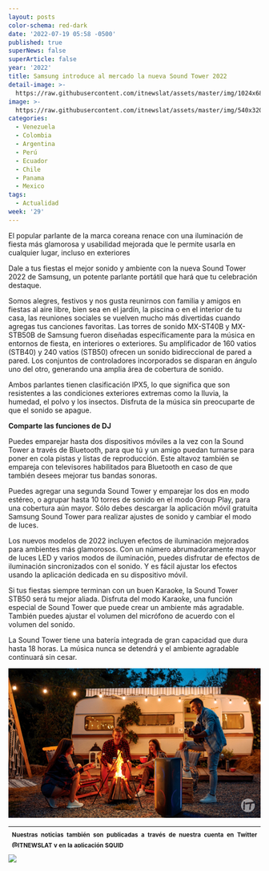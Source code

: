 ```yaml
---
layout: posts
color-schema: red-dark
date: '2022-07-19 05:58 -0500'
published: true
superNews: false
superArticle: false
year: '2022'
title: Samsung introduce al mercado la nueva Sound Tower 2022
detail-image: >-
  https://raw.githubusercontent.com/itnewslat/assets/master/img/1024x680/camping-samsung-g.jpg
image: >-
  https://raw.githubusercontent.com/itnewslat/assets/master/img/540x320/camping-samsung-p.jpg
categories:
  - Venezuela
  - Colombia
  - Argentina
  - Perú
  - Ecuador
  - Chile
  - Panama
  - Mexico
tags:
  - Actualidad
week: '29'
---
```

El popular parlante de la marca coreana renace con una iluminación de fiesta más glamorosa y usabilidad mejorada que le permite usarla en cualquier lugar, incluso en exteriores

Dale a tus fiestas el mejor sonido y ambiente con la nueva Sound Tower 2022 de Samsung, un potente parlante portátil que hará que tu celebración destaque.

Somos alegres, festivos y nos gusta reunirnos con familia y amigos en fiestas al aire libre, bien sea en el jardín, la piscina o en el interior de tu casa, las reuniones sociales se vuelven mucho más divertidas cuando agregas tus canciones favoritas. Las torres de sonido MX-ST40B y MX-STB50B de Samsung fueron diseñadas específicamente para la música en entornos de fiesta, en interiores o exteriores. Su amplificador de 160 vatios (STB40) y 240 vatios (STB50) ofrecen un sonido bidireccional de pared a pared. Los conjuntos de controladores incorporados se disparan en ángulo uno del otro, generando una amplia área de cobertura de sonido. 

Ambos parlantes tienen clasificación IPX5, lo que significa que son resistentes a las condiciones exteriores extremas como la lluvia, la humedad, el polvo y los insectos. Disfruta de la música sin preocuparte de que el sonido se apague.

**Comparte las funciones de DJ**

Puedes emparejar hasta dos dispositivos móviles a la vez con la Sound Tower a través de Bluetooth, para que tú y un amigo puedan turnarse para poner en cola pistas y listas de reproducción. Este altavoz también se empareja con televisores habilitados para Bluetooth en caso de que también desees mejorar tus bandas sonoras. 

Puedes agregar una segunda Sound Tower y emparejar los dos en modo estéreo, o agrupar hasta 10 torres de sonido en el modo Group Play, para una cobertura aún mayor. Sólo debes descargar la aplicación móvil gratuita Samsung Sound Tower para realizar ajustes de sonido y cambiar el modo de luces.

Los nuevos modelos de 2022 incluyen efectos de iluminación mejorados para ambientes más glamorosos. Con un número abrumadoramente mayor de luces LED y varios modos de iluminación, puedes disfrutar de efectos de iluminación sincronizados con el sonido. Y es fácil ajustar los efectos usando la aplicación dedicada en su dispositivo móvil.

Si tus fiestas siempre terminan con un buen Karaoke, la Sound Tower STB50 será tu mejor aliada. Disfruta del modo Karaoke, una función especial de Sound Tower que puede crear un ambiente más agradable. También puedes ajustar el volumen del micrófono de acuerdo con el volumen del sonido.


La Sound Tower tiene una batería integrada de gran capacidad que dura hasta 18 horas. La música nunca se detendrá y el ambiente agradable continuará sin cesar.


![](https://raw.githubusercontent.com/itnewslat/assets/master/img/540x320/camping-samsung-p.jpg)

<table style="height: 42px;" width="569">
<tbody>
<tr>
<td style="text-align: justify;"><sub><strong>Nuestras noticias también son publicadas a través de nuestra cuenta en Twitter <a href="https://twitter.com/itnewslat?lang=es">@ITNEWSLAT</a> y en la aplicación <a href="https://squidapp.co/en/">SQUID</a></strong></sub></td>
</tr>
</tbody>
</table>

<img src="https://tracker.metricool.com/c3po.jpg?hash=56f88a41e39ab42c063cc51676587a04"/>